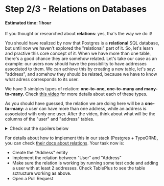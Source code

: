 # Step 2/3 - Relations on Databases
#### Estimated time: 1 hour

If you thought or researched about **relations**: yes, tha's the way we do it!

You should have realized by now that Postgres is a **relational** SQL database, but until now we haven't explored the "relational" part of it. So, let's learn and practive this core concept of it. When we have more than one table, there's a good chance they are somehow related. Let's take our case as an example: our users now should have the possibility to have addresses associated to them. We can achieve this by creating a new table, let's say: "address", and somehow they should be related, because we have to know what adress corresponds to its user.

We have 3 simlples types of relation: **one-to-one, one-to-many and many-to-many.** Check [this video](https://www.taqcursos.com.br/course/5?videoId=38) for more details about each of these types.

As you should have guessed, the relation we are doing here will be a **one-to-many**: a user can have more than one address, while an address is associated with only one user. After the video, think about what will be the columns of the "user" and "address" tables.

<details>
  <summary>Check out the spoilers below</summary>

  ```txt
  +-------------+--------------+
  |            user            |
  +-------------+--------------+
  | id          | PRIMARY KEY  |
  | name        |              | 
  | email       |              |
  | cpf         |              |
  | birthDate   |              |
  +-------------+--------------+

  +--------------+--------------+
  |          address            |
  +--------------+--------------+
  | id           | PRIMARY KEY  |
  | cep          |              | 
  | street       |              |
  | streetNumber |              |
  | complement   |              |
  | neighborhood |              |
  | city         |              |
  | state        |              |
  | userId       | FOREIGN KEY  |  ----> this is how we know which user this address belongs. The address table has a "foreign key", which is the "primary key" from the "user" table
  +--------------+--------------+
  ```

</details>

For details about how to implement this in our stack (Postgres + TypeORM), you can check [their docs about relations](https://github.com/typeorm/typeorm/blob/master/docs/relations.md). Your task now is:

- Create the "Address" entity
- Implement the relation between "User" and "Address"
- Make sure the relation is working by running some test code and adding a user with at least 2 addresses. Check TablePlus to see the table sctructure working as above.
- Open a Pull Request

